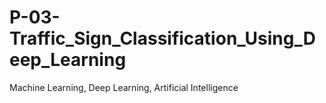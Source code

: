 # P-03-Traffic_Sign_Classification_Using_Deep_Learning
Machine Learning, Deep Learning, Artificial Intelligence
